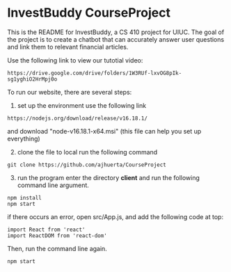 # InvestBuddy CourseProject

This is the README for InvestBuddy, a CS 410 project for UIUC. The goal of the project is to create a chatbot that can accurately answer user questions and link them to relevant financial articles.

Use the following link to view our tutotial video:
```
https://drive.google.com/drive/folders/1W3RUf-lxvOG8pIk-sg1yghiO2HrMpj0o
```

To run our website, there are several steps:
1. set up the environment
use the following link
```
https://nodejs.org/download/release/v16.18.1/
```
and download "node-v16.18.1-x64.msi" (this file can help you set up everything)

2. clone the file to local
run the following command
```
git clone https://github.com/ajhuerta/CourseProject
```

3. run the program
enter the directory __client__ and run the following command line argument.
```
npm install
npm start
```
if there occurs an error, open src/App.js, and add the following code at top:
```
import React from 'react'
import ReactDOM from 'react-dom'
```
Then, run the command line again.
```
npm start
```
